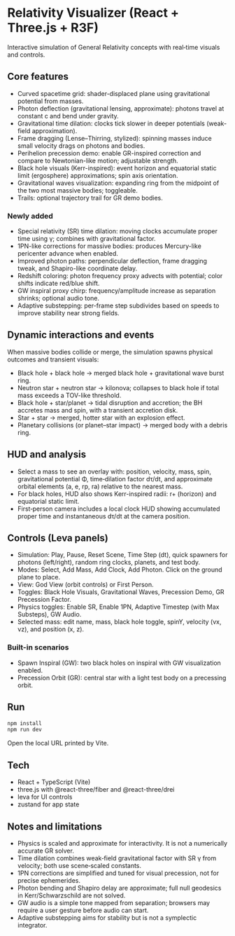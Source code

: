 # Relativity Visualizer (React + Three.js + R3F)

Interactive simulation of General Relativity concepts with real‑time visuals and controls.

## Core features

- Curved spacetime grid: shader-displaced plane using gravitational potential from masses.
- Photon deflection (gravitational lensing, approximate): photons travel at constant c and bend under gravity.
- Gravitational time dilation: clocks tick slower in deeper potentials (weak-field approximation).
- Frame dragging (Lense–Thirring, stylized): spinning masses induce small velocity drags on photons and bodies.
- Perihelion precession demo: enable GR-inspired correction and compare to Newtonian-like motion; adjustable strength.
- Black hole visuals (Kerr-inspired): event horizon and equatorial static limit (ergosphere) approximations; spin axis orientation.
- Gravitational waves visualization: expanding ring from the midpoint of the two most massive bodies; toggleable.
- Trails: optional trajectory trail for GR demo bodies.

### Newly added

- Special relativity (SR) time dilation: moving clocks accumulate proper time using γ; combines with gravitational factor.
- 1PN-like corrections for massive bodies: produces Mercury-like pericenter advance when enabled.
- Improved photon paths: perpendicular deflection, frame dragging tweak, and Shapiro-like coordinate delay.
- Redshift coloring: photon frequency proxy advects with potential; color shifts indicate red/blue shift.
- GW inspiral proxy chirp: frequency/amplitude increase as separation shrinks; optional audio tone.
- Adaptive substepping: per-frame step subdivides based on speeds to improve stability near strong fields.

## Dynamic interactions and events

When massive bodies collide or merge, the simulation spawns physical outcomes and transient visuals:

- Black hole + black hole → merged black hole + gravitational wave burst ring.
- Neutron star + neutron star → kilonova; collapses to black hole if total mass exceeds a TOV-like threshold.
- Black hole + star/planet → tidal disruption and accretion; the BH accretes mass and spin, with a transient accretion disk.
- Star + star → merged, hotter star with an explosion effect.
- Planetary collisions (or planet–star impact) → merged body with a debris ring.

## HUD and analysis

- Select a mass to see an overlay with: position, velocity, mass, spin, gravitational potential Φ, time‑dilation factor dτ/dt, and approximate orbital elements (a, e, rp, ra) relative to the nearest mass.
- For black holes, HUD also shows Kerr-inspired radii: r+ (horizon) and equatorial static limit.
- First‑person camera includes a local clock HUD showing accumulated proper time and instantaneous dτ/dt at the camera position.

## Controls (Leva panels)

- Simulation: Play, Pause, Reset Scene, Time Step (dt), quick spawners for photons (left/right), random ring clocks, planets, and test body.
- Modes: Select, Add Mass, Add Clock, Add Photon. Click on the ground plane to place.
- View: God View (orbit controls) or First Person.
- Toggles: Black Hole Visuals, Gravitational Waves, Precession Demo, GR Precession Factor.
- Physics toggles: Enable SR, Enable 1PN, Adaptive Timestep (with Max Substeps), GW Audio.
- Selected mass: edit name, mass, black hole toggle, spinY, velocity (vx, vz), and position (x, z).

### Built-in scenarios

- Spawn Inspiral (GW): two black holes on inspiral with GW visualization enabled.
- Precession Orbit (GR): central star with a light test body on a precessing orbit.

## Run

```bash
npm install
npm run dev
```

Open the local URL printed by Vite.

## Tech

- React + TypeScript (Vite)
- three.js with @react-three/fiber and @react-three/drei
- leva for UI controls
- zustand for app state

## Notes and limitations

- Physics is scaled and approximate for interactivity. It is not a numerically accurate GR solver.
- Time dilation combines weak‑field gravitational factor with SR γ from velocity; both use scene‑scaled constants.
- 1PN corrections are simplified and tuned for visual precession, not for precise ephemerides.
- Photon bending and Shapiro delay are approximate; full null geodesics in Kerr/Schwarzschild are not solved.
- GW audio is a simple tone mapped from separation; browsers may require a user gesture before audio can start.
- Adaptive substepping aims for stability but is not a symplectic integrator.
